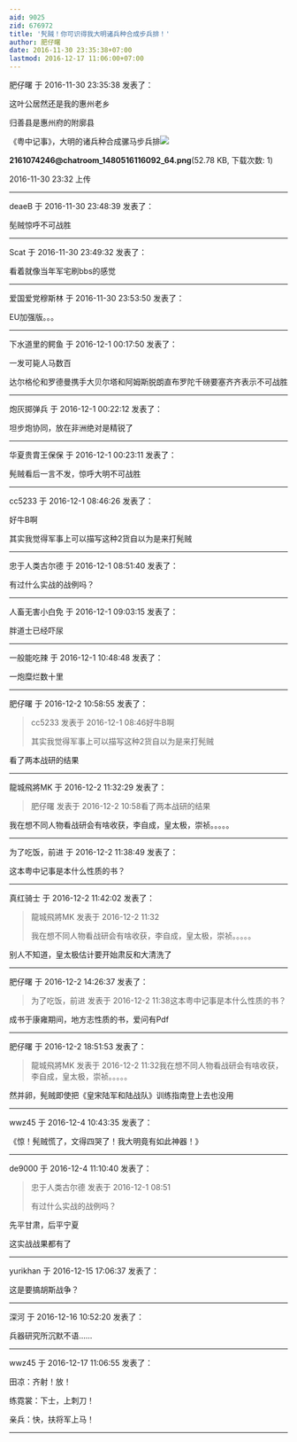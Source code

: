 ```yaml
---
aid: 9025
zid: 676972
title: '髠贼！你可识得我大明诸兵种合成步兵排！'
author: 肥仔曙
date: 2016-11-30 23:35:38+07:00
lastmod: 2016-12-17 11:06:00+07:00
---
```


肥仔曙 于 2016-11-30 23:35:38 发表了：

这叶公居然还是我的惠州老乡

归善县是惠州府的附廓县

《粤中记事》，大明的诸兵种合成骡马步兵排![](https://cdn.jsdelivr.net/gh/lzjluzijie/beichao@main/static/img/233207s2f8zbrktcccfbzz.png)



**2161074246@chatroom\_1480516116092\_64.png**(52.78 KB, 下载次数: 1)



2016-11-30 23:32 上传

---------

deaeB 于 2016-11-30 23:48:39 发表了：

髧贼惊呼不可战胜

---------

Scat 于 2016-11-30 23:49:32 发表了：

看着就像当年军宅刷bbs的感觉

---------

爱国爱党穆斯林 于 2016-11-30 23:53:50 发表了：

EU加强版。。。

---------

下水道里的鳄鱼 于 2016-12-1 00:17:50 发表了：

一发可毙人马数百

达尔格伦和罗德曼携手大贝尔塔和阿姆斯脱朗直布罗陀千磅要塞齐齐表示不可战胜

---------

炮灰掷弹兵 于 2016-12-1 00:22:12 发表了：

坦步炮协同，放在非洲绝对是精锐了

---------

华夏贵胄王保保 于 2016-12-1 00:23:11 发表了：

髡贼看后一言不发，惊呼大明不可战胜

---------

cc5233 于 2016-12-1 08:46:26 发表了：

好牛B啊 

其实我觉得军事上可以描写这种2货自以为是来打髡贼

---------

忠于人类古尔德 于 2016-12-1 08:51:40 发表了：

有过什么实战的战例吗？

---------

人畜无害小白免 于 2016-12-1 09:03:15 发表了：

胖道士已经吓尿

---------

一般能吃辣 于 2016-12-1 10:48:48 发表了：

一炮糜烂数十里

---------

肥仔曙 于 2016-12-2 10:58:55 发表了：

> cc5233 发表于 2016-12-1 08:46好牛B啊 
> 
> 其实我觉得军事上可以描写这种2货自以为是来打髡贼



看了两本战研的结果

---------

龍城飛將MK 于 2016-12-2 11:32:29 发表了：

> 肥仔曙 发表于 2016-12-2 10:58看了两本战研的结果



我在想不同人物看战研会有啥收获，李自成，皇太极，崇祯。。。。。

---------

为了吃饭，前进 于 2016-12-2 11:38:49 发表了：

这本粤中记事是本什么性质的书？

---------

真红骑士 于 2016-12-2 11:42:02 发表了：

> 龍城飛將MK 发表于 2016-12-2 11:32
> 
> 我在想不同人物看战研会有啥收获，李自成，皇太极，崇祯。。。。。



别人不知道，皇太极估计要开始肃反和大清洗了

---------

肥仔曙 于 2016-12-2 14:26:37 发表了：

> 为了吃饭，前进 发表于 2016-12-2 11:38这本粤中记事是本什么性质的书？



成书于康雍期间，地方志性质的书，爱问有Pdf

---------

肥仔曙 于 2016-12-2 18:51:53 发表了：

> 龍城飛將MK 发表于 2016-12-2 11:32我在想不同人物看战研会有啥收获，李自成，皇太极，崇祯。。。。。



然并卵，髡贼即使把《皇宋陆军和陆战队》训练指南登上去也没用

---------

wwz45 于 2016-12-4 10:43:35 发表了：

《惊！髡贼慌了，文得四哭了！我大明竟有如此神器！》

---------

de9000 于 2016-12-4 11:10:40 发表了：

> 忠于人类古尔德 发表于 2016-12-1 08:51
> 
> 有过什么实战的战例吗？



先平甘肃，后平宁夏

这实战战果都有了

---------

yurikhan 于 2016-12-15 17:06:37 发表了：

这是要搞胡斯战争？

---------

深河 于 2016-12-16 10:52:20 发表了：

兵器研究所沉默不语……

---------

wwz45 于 2016-12-17 11:06:55 发表了：

田凉：齐射！放！

练霓裳：下士，上刺刀！

亲兵：快，扶将军上马！

---------

